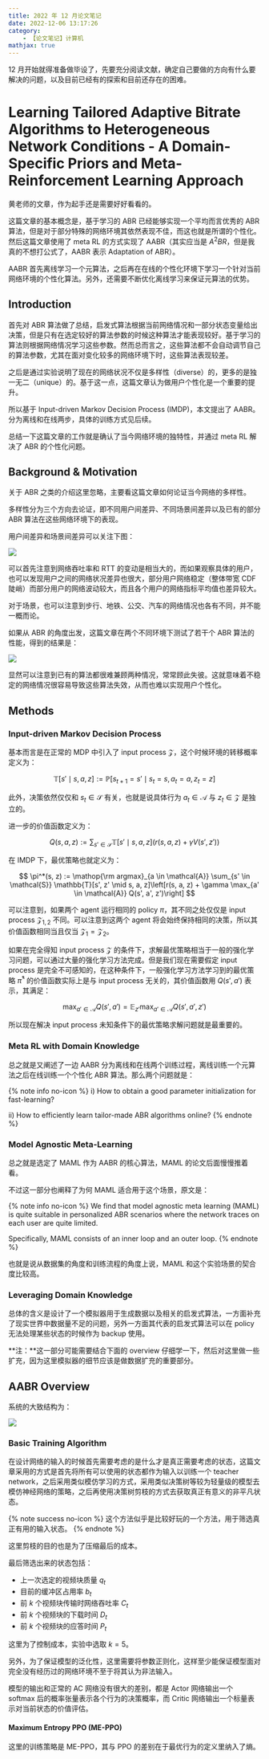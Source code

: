 ```yaml
---
title: 2022 年 12 月论文笔记
date: 2022-12-06 13:17:26
category:
    - 【论文笔记】计算机
mathjax: true
---
```


12 月开始就得准备做毕设了，先要充分阅读文献，确定自己要做的方向有什么要解决的问题，以及目前已经有的探索和目前还存在的困难。

<!-- more -->

# Learning Tailored Adaptive Bitrate Algorithms to Heterogeneous Network Conditions - A Domain-Specific Priors and Meta-Reinforcement Learning Approach

黄老师的文章，作为起手还是需要好好看看的。

这篇文章的基本概念是，基于学习的 ABR 已经能够实现一个平均而言优秀的 ABR 算法，但是对于部分特殊的网络环境其依然表现不佳，而这也就是所谓的个性化。然后这篇文章使用了 meta RL 的方式实现了 AABR（其实应当是 $A^2BR$，但是我真的不想打公式了，AABR 表示 Adaptation of ABR）。

AABR 首先离线学习一个元算法，之后再在在线的个性化环境下学习一个针对当前网络环境的个性化算法。另外，还需要不断优化离线学习来保证元算法的优势。

## Introduction

首先对 ABR 算法做了总结，启发式算法根据当前网络情况和一部分状态变量给出决策，但是只有在选定较好的算法参数的时候这种算法才能表现较好。基于学习的算法则根据网络情况学习这些参数。然而总而言之，这些算法都不会自动调节自己的算法参数，尤其在面对变化较多的网络环境下时，这些算法表现较差。

之后是通过实验说明了现在的网络状况不仅是多样性（diverse）的，更多的是独一无二（unique）的。基于这一点，这篇文章认为做用户个性化是一个重要的提升。

所以基于 Input-driven Markov Decision Process (IMDP)，本文提出了 AABR。分为离线和在线两步，具体的训练方式见后续。

总结一下这篇文章的工作就是确认了当今网络环境的独特性，并通过 meta RL 解决了 ABR 的个性化问题。

## Background & Motivation

关于 ABR 之类的介绍这里忽略，主要看这篇文章如何论证当今网络的多样性。

多样性分为三个方向去论证，即不同用户间差异、不同场景间差异以及已有的部分 ABR 算法在这些网络环境下的表现。

用户间差异和场景间差异可以关注下图：

![](/uploads/paper-2022-12/1.png)

可以首先注意到网络吞吐率和 RTT 的变动是相当大的，而如果观察具体的用户，也可以发现用户之间的网络状况差异也很大，部分用户网络稳定（整体带宽 CDF 陡峭）而部分用户的网络波动较大，而且各个用户的网络指标平均值也差异较大。

对于场景，也可以注意到步行、地铁、公交、汽车的网络情况也各有不同，并不能一概而论。

如果从 ABR 的角度出发，这篇文章在两个不同环境下测试了若干个 ABR 算法的性能，得到的结果是：

![](/uploads/paper-2022-12/2.png)

显然可以注意到已有的算法都很难兼顾两种情况，常常顾此失彼。这就意味着不稳定的网络情况很容易导致这些算法失效，从而也难以实现用户个性化。

## Methods

### Input-driven Markov Decision Process

基本而言是在正常的 MDP 中引入了 input process $\mathcal{Z}$，这个时候环境的转移概率定义为：

$$
\mathbb{T}[s' \mid s, a, z] := \mathbb{P}[s_{t + 1} = s' \mid s_t = s, a_t = a, z_t = z]
$$

此外，决策依然仅仅和 $s_t \in \mathcal{S}$ 有关，也就是说具体行为 $a_t \in \mathcal{A}$ 与 $z_t \in \mathcal{Z}$ 是独立的。

进一步的价值函数定义为：

$$
Q(s, a, z) := \sum_{s' \in \mathcal{S}} \mathbb{T}[s' \mid s, a, z](r(s, a, z) + \gamma V(s', z'))
$$

在 IMDP 下，最优策略也就定义为：

$$
\pi^*(s, z) := \mathop{\rm argmax}_{a \in \mathcal{A}} \sum_{s' \in \mathcal{S}} \mathbb{T}[s', z' \mid s, a, z]\left[r(s, a, z) + \gamma \max_{a' \in \mathcal{A}} Q(s', a', z')\right]
$$

可以注意到，如果两个 agent 运行相同的 policy $\pi$，其不同之处仅仅是 input process $\mathcal{Z}_{1, 2}$ 不同。可以注意到这两个 agent 将会始终保持相同的决策，所以其价值函数相同当且仅当 $\mathcal{Z}_1 = \mathcal{Z}_2$。

如果在完全得知 input process $\mathcal{Z}$ 的条件下，求解最优策略相当于一般的强化学习问题，可以通过大量的强化学习方法完成。但是我们现在需要假定 input process 是完全不可感知的，在这种条件下，一般强化学习方法学习到的最优策略 $\hat\pi^*$ 的价值函数实际上是与 input process 无关的，其价值函数用 $Q(s', a')$ 表示，其满足：

$$
\max_{a' \in \mathcal{A}} Q(s', a') = \mathbb{E}_{z'} \max_{a' \in \mathcal{A}} Q(s', a', z')
$$

所以现在解决 input process 未知条件下的最优策略求解问题就是最重要的。

### Meta RL with Domain Knowledge

总之就是又阐述了一边 AABR 分为离线和在线两个训练过程，离线训练一个元算法之后在线训练一个个性化 ABR 算法。那么两个问题就是：

{% note info no-icon %}
i) How to obtain a good parameter initialization for fast-learning?

ii) How to efficiently learn tailor-made ABR algorithms online?
{% endnote %}

### Model Agnostic Meta-Learning

总之就是选定了 MAML 作为 AABR 的核心算法，MAML 的论文后面慢慢推着看。

不过这一部分也阐释了为何 MAML 适合用于这个场景，原文是：

{% note info no-icon %}
We find that model agnostic meta learning (MAML) is quite suitable in personalized ABR scenarios where the network traces on each user are quite limited.

Specifically, MAML consists of an inner loop and an outer loop.
{% endnote %}

也就是说从数据集的角度和训练流程的角度上说，MAML 和这个实验场景的契合度比较高。

### Leveraging Domain Knowledge

总体的含义是设计了一个模拟器用于生成数据以及相关的启发式算法，一方面补充了现实世界中数据量不足的问题，另外一方面其代表的启发式算法可以在 policy 无法处理某些状态的时候作为 backup 使用。

**注：**这一部分可能需要结合下面的 overview 仔细学一下，然后对这里做一些扩充，因为这里模拟器的细节应该是做数据扩充的重要部分。

## AABR Overview

系统的大致结构为：

![](/uploads/paper-2022-12/3.png)

### Basic Training Algorithm

在设计网络的输入的时候首先需要考虑的是什么才是真正需要考虑的状态，这篇文章采用的方式是首先将所有可以使用的状态都作为输入以训练一个 teacher network，之后采用类似模仿学习的方式，采用类似决策树等较为轻量级的模型去模仿神经网络的策略，之后再使用决策树剪枝的方式去获取真正有意义的非平凡状态。

{% note success no-icon %}
这个方法似乎是比较好玩的一个方法，用于筛选真正有用的输入状态。
{% endnote %}

这里剪枝的目的也是为了压缩最后的成本。

最后筛选出来的状态包括：

- 上一次选定的视频块质量 $q_t$
- 目前的缓冲区占用率 $b_t$
- 前 $k$ 个视频块传输时网络吞吐率 $C_t$
- 前 $k$ 个视频块的下载时间 $D_t$
- 前 $k$ 个视频块的应答时间 $P_t$

这里为了控制成本，实验中选取 $k = 5$。

另外，为了保证模型的泛化性，这里需要将参数正则化，这样至少能保证模型面对完全没有经历过的网络环境不至于将其认为非法输入。

模型的输出和正常的 AC 网络没有很大的差别，都是 Actor 网络输出一个 softmax 后的概率张量表示各个行为的决策概率，而 Critic 网络输出一个标量表示对当前状态的价值评估。

#### Maximum Entropy PPO (ME-PPO)

这里的训练策略是 ME-PPO，其与 PPO 的差别在于最优行为的定义里纳入了熵。